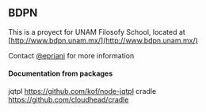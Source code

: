 ## BDPN

This is a proyect for UNAM Filosofy School, located at [http://www.bdpn.unam.mx/](http://www.bdpn.unam.mx/)

Contact [@epriani](http://www.bdpn.unam.mx/) for more information

#### Documentation from packages
jqtpl  https://github.com/kof/node-jqtpl
cradle https://github.com/cloudhead/cradle
